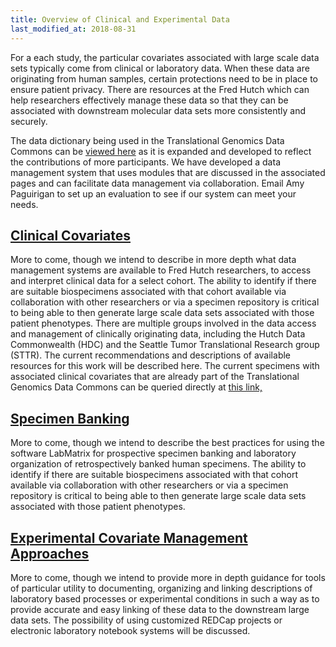 ```yaml
---
title: Overview of Clinical and Experimental Data
last_modified_at: 2018-08-31
---
```

For a each study, the particular covariates associated with large scale data sets typically come from clinical or laboratory data. When these data are originating from human samples, certain protections need to be in place to ensure patient privacy.  There are resources at the Fred Hutch which can help researchers effectively manage these data so that they can be associated with downstream molecular data sets more consistently and securely.  

The data dictionary being used in the Translational Genomics Data Commons can be [viewed here](https://translationalgenomics.fredhutch.org/annotations.html) as it is expanded and developed to reflect the contributions of more participants.  We have developed a data management system that uses modules that are discussed in the associated pages and can facilitate data management via collaboration.  Email Amy Paguirigan to set up an evaluation to see if our system can meet your needs.

## [Clinical Covariates](http://sciwiki.fredhutch.org/generation/clsp_clinicalCov/)
More to come, though we intend to describe in more depth what data management systems are available to Fred Hutch researchers, to access and interpret clinical data for a select cohort.  The ability to identify if there are suitable biospecimens associated with that cohort available via collaboration with other researchers or via a specimen repository is critical to being able to then generate large scale data sets associated with those patient phenotypes. There are multiple groups involved in the data access and management of clinically originating data, including the Hutch Data Commonwealth (HDC) and the Seattle Tumor Translational Research group (STTR).  The current recommendations and descriptions of available resources for this work will be described here.  The current specimens with associated clinical covariates that are already part of the Translational Genomics Data Commons can be queried directly at [this link,](https://translationalgenomics.fredhutch.org/cohorts.html)

## [Specimen Banking](http://sciwiki.fredhutch.org/generation/clsp_specimenBanking/)
More to come, though we intend to describe the best practices for using the software LabMatrix for prospective specimen banking and laboratory organization of retrospectively banked human specimens.  The ability to identify if there are suitable biospecimens associated with that cohort available via collaboration with other researchers or via a specimen repository is critical to being able to then generate large scale data sets associated with those patient phenotypes.

## [Experimental Covariate Management Approaches](http://sciwiki.fredhutch.org/generation/clsp_labCov/)
More to come, though we intend to provide more in depth guidance for tools of particular utility to documenting, organizing and linking descriptions of laboratory based processes or experimental conditions in such a way as to provide accurate and easy linking of these data to the downstream large data sets.  The possibility of using customized REDCap projects or electronic laboratory notebook systems will be discussed.  
